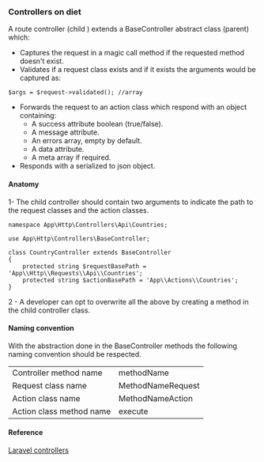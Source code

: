 ### Controllers on diet
A route controller (child ) extends a BaseController abstract class (parent) which:
* Captures the request in a magic call method if the requested method doesn't exist.
* Validates if a request class exists and if it exists the arguments would be captured as:

```
$args = $request->validated(); //array
```

* Forwards the request to an action class which respond with an object containing:
    * A success attribute boolean (true/false).
    * A message attribute.
    * An errors array, empty by default.
    * A data attribute.
    * A meta array if required.
* Responds with a serialized to json object.  


#### Anatomy

1- The child controller should contain two arguments to indicate the path to the request classes and the action classes.

```
namespace App\Http\Controllers\Api\Countries;

use App\Http\Controllers\BaseController;

class CountryController extends BaseController
{
    protected string $requestBasePath = 'App\\Http\\Requests\\Api\\Countries';
    protected string $actionBasePath = 'App\\Actions\\Countries';
}
```

2 - A developer can opt to overwrite all the above by creating a method in the child controller class.

#### Naming convention
With the abstraction done in the BaseController methods the following naming convention should be respected.

<table>
<tbody>
<tr><td>Controller method name</td><td>methodName</td></tr>
<tr><td>Request class name</td><td>MethodNameRequest</td></tr>
<tr><td>Action class name</td><td>MethodNameAction</td></tr>
<tr><td>Action class method name</td><td>execute</td></tr>
</tbody>
</table>


#### Reference
<p class="m-0 mb-05"><a class="link" href="https://laravel.com/docs/8.x/controllers" target="_blank">Laravel controllers</a></p>

